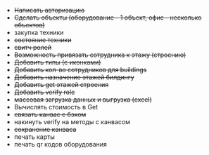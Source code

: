 - ~~Написать авторизацию~~
- ~~Сделать объекты (оборудование - 1 объект, офис - несколько объектов)~~
- закупка техники
- ~~состояние техники~~
- ~~свитч ролей~~
- ~~Возможность привязать сотрудника к этажу (строению)~~
- ~~Добавить типы (с иконками)~~
- ~~Добавить кол-во сотрудников для buildings~~
- ~~Добавить назначение этажей билдингу~~
- ~~Добавить get этажей строения~~
- ~~Добавить verify role~~
- ~~массовая загрузка данных и выгрузка (excel)~~
- Вычислять стоимость в Get
- ~~связать канвас с бэком~~
- накинуть verify на методы с канвасом
- ~~сохранение канваса~~
- печать карты
- печать qr кодов оборудования
